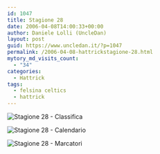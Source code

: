 ```yaml
---
id: 1047
title: Stagione 28
date: 2006-04-08T14:00:33+00:00
author: Daniele Lolli (UncleDan)
layout: post
guid: https://www.uncledan.it/?p=1047
permalink: /2006-04-08-hattrickstagione-28.html
mytory_md_visits_count:
  - "34"
categories:
  - Hattrick
tags:
  - felsina celtics
  - hattrick
---
```

![Stagione 28 - Classifica](https://www.uncledan.it/wp-content/uploads/2007/10/28-1-classifica.png)

![Stagione 28 - Calendario](https://www.uncledan.it/wp-content/uploads/2007/10/28-2-calendario.png)

![Stagione 28 - Marcatori](https://www.uncledan.it/wp-content/uploads/2007/10/28-3-marcatori.png)